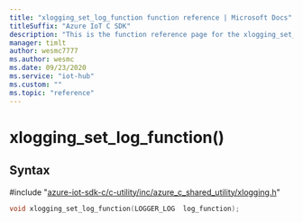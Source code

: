 ```yaml
---                             
title: "xlogging_set_log_function function reference | Microsoft Docs" 
titleSuffix: "Azure IoT C SDK"            
description: "This is the function reference page for the xlogging_set_log_function() function in the Azure IoT C SDK. This SDK is used with Azure IoT Hub and Azure IoT Hub Device Provisioning Service"            
manager: timlt                 
author: wesmc7777              
ms.author: wesmc               
ms.date: 09/23/2020                    
ms.service: "iot-hub"             
ms.custom: ""                
ms.topic: "reference"        
---                            
```


# xlogging_set_log_function()

## Syntax

\#include "[azure-iot-sdk-c/c-utility/inc/azure_c_shared_utility/xlogging.h](../xlogging-h.md)"  
```C
void xlogging_set_log_function(LOGGER_LOG  log_function);
```

